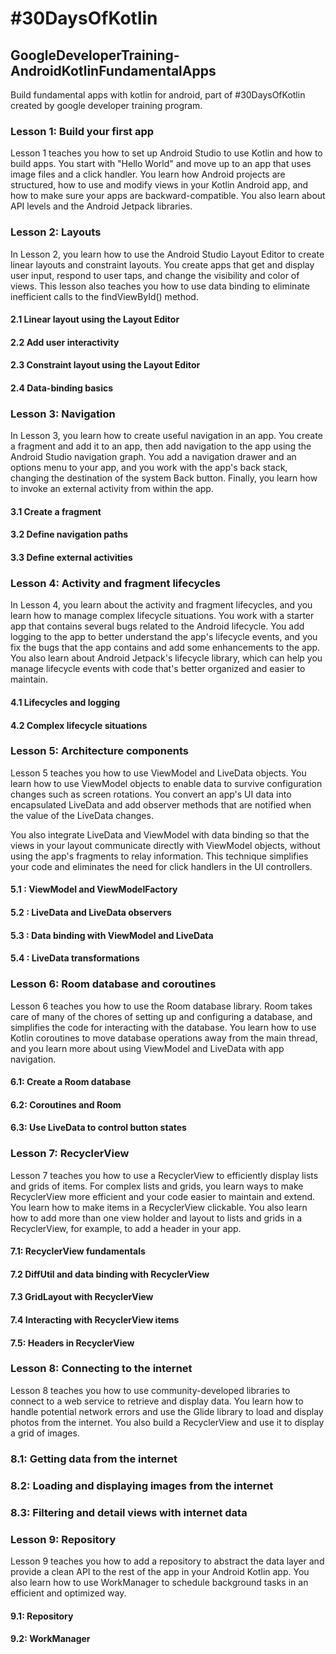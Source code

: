 # #30DaysOfKotlin
## GoogleDeveloperTraining-AndroidKotlinFundamentalApps
Build fundamental apps with kotlin for android, part of #30DaysOfKotlin created by google developer
training program.

### Lesson 1: Build your first app
Lesson 1 teaches you how to set up Android Studio to use Kotlin and how to build apps. You start
with "Hello World" and move up to an app that uses image files and a click handler. You learn how
Android projects are structured, how to use and modify views in your Kotlin Android app, and how to
 make sure your apps are backward-compatible. You also learn about API levels and the Android
 Jetpack libraries.

### Lesson 2: Layouts
In Lesson 2, you learn how to use the Android Studio Layout Editor to create linear layouts and
constraint layouts. You create apps that get and display user input, respond to user taps, and
change the visibility and color of views. This lesson also teaches you how to use data binding to
eliminate inefficient calls to the findViewById() method.

#### 2.1 Linear layout using the Layout Editor
#### 2.2 Add user interactivity
#### 2.3 Constraint layout using the Layout Editor
#### 2.4 Data-binding basics

### Lesson 3: Navigation
In Lesson 3, you learn how to create useful navigation in an app. You create a fragment and add it
to an app, then add navigation to the app using the Android Studio navigation graph. You add a
navigation drawer and an options menu to your app, and you work with the app's back stack, changing
 the destination of the system Back button. Finally, you learn how to invoke an external activity
 from within the app.

#### 3.1 Create a fragment
#### 3.2 Define navigation paths
#### 3.3 Define external activities

### Lesson 4: Activity and fragment lifecycles
In Lesson 4, you learn about the activity and fragment lifecycles, and you learn how to manage
complex lifecycle situations. You work with a starter app that contains several bugs related to the
Android lifecycle. You add logging to the app to better understand the app's lifecycle events, and
you fix the bugs that the app contains and add some enhancements to the app. You also learn about
Android Jetpack's lifecycle library, which can help you manage lifecycle events with code that's
better organized and easier to maintain.

#### 4.1 Lifecycles and logging
#### 4.2 Complex lifecycle situations

### Lesson 5: Architecture components
Lesson 5 teaches you how to use ViewModel and LiveData objects. You learn how to use ViewModel
objects to enable data to survive configuration changes such as screen rotations. You convert an
app's UI data into encapsulated LiveData and add observer methods that are notified when the value
of the LiveData changes.

You also integrate LiveData and ViewModel with data binding so that the views in your layout
communicate directly with ViewModel objects, without using the app's fragments to relay information.
This technique simplifies your code and eliminates the need for click handlers in the UI controllers.

#### 5.1 : ViewModel and ViewModelFactory
#### 5.2 : LiveData and LiveData observers
#### 5.3 : Data binding with ViewModel and LiveData
#### 5.4 : LiveData transformations

### Lesson 6: Room database and coroutines
Lesson 6 teaches you how to use the Room database library. Room takes care of many of the chores of
setting up and configuring a database, and simplifies the code for interacting with the database.
You learn how to use Kotlin coroutines to move database operations away from the main thread, and
you learn more about using ViewModel and LiveData with app navigation.

#### 6.1: Create a Room database
#### 6.2: Coroutines and Room
#### 6.3: Use LiveData to control button states

### Lesson 7: RecyclerView
Lesson 7 teaches you how to use a RecyclerView to efficiently display lists and grids of items. For
complex lists and grids, you learn ways to make RecyclerView more efficient and your code easier to
maintain and extend. You learn how to make items in a RecyclerView clickable. You also learn how to
add more than one view holder and layout to lists and grids in a RecyclerView, for example, to add
a header in your app.

#### 7.1: RecyclerView fundamentals
#### 7.2 DiffUtil and data binding with RecyclerView
#### 7.3 GridLayout with RecyclerView
#### 7.4 Interacting with RecyclerView items
#### 7.5: Headers in RecyclerView

### Lesson 8: Connecting to the internet
Lesson 8 teaches you how to use community-developed libraries to connect to a web service to
retrieve and display data. You learn how to handle potential network errors and use the Glide
library to load and display photos from the internet. You also build a RecyclerView and use it to
display a grid of images.

### 8.1: Getting data from the internet
### 8.2: Loading and displaying images from the internet
### 8.3: Filtering and detail views with internet data

### Lesson 9: Repository
Lesson 9 teaches you how to add a repository to abstract the data layer and provide a clean API to
the rest of the app in your Android Kotlin app. You also learn how to use WorkManager to schedule
background tasks in an efficient and optimized way.

#### 9.1: Repository
#### 9.2: WorkManager